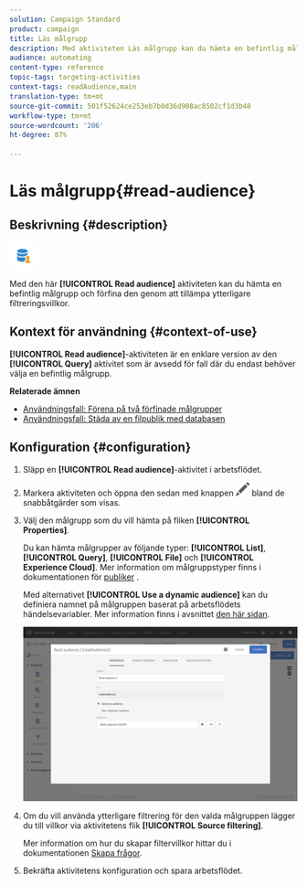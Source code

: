 ```yaml
---
solution: Campaign Standard
product: campaign
title: Läs målgrupp
description: Med aktiviteten Läs målgrupp kan du hämta en befintlig målgrupp och förfina den genom att tillämpa ytterligare filtreringsvillkor.
audience: automating
content-type: reference
topic-tags: targeting-activities
context-tags: readAudience,main
translation-type: tm+mt
source-git-commit: 501f52624ce253eb7b0d36d908ac8502cf1d3b48
workflow-type: tm+mt
source-wordcount: '206'
ht-degree: 87%

---
```



# Läs målgrupp{#read-audience}

## Beskrivning {#description}

![](assets/prefill.png)

Med den här **[!UICONTROL Read audience]** aktiviteten kan du hämta en befintlig målgrupp och förfina den genom att tillämpa ytterligare filtreringsvillkor.

## Kontext för användning {#context-of-use}

**[!UICONTROL Read audience]**-aktiviteten är en enklare version av den **[!UICONTROL Query]** aktivitet som är avsedd för fall där du endast behöver välja en befintlig målgrupp.

**Relaterade ämnen**

* [Användningsfall: Förena på två förfinade målgrupper](../../automating/using/union-on-two-refined-audiences.md)
* [Användningsfall: Städa av en filpublik med databasen](../../automating/using/reconcile-file-audience-with-database.md)

## Konfiguration {#configuration}

1. Släpp en **[!UICONTROL Read audience]**-aktivitet i arbetsflödet.
1. Markera aktiviteten och öppna den sedan med knappen ![](assets/edit_darkgrey-24px.png) bland de snabbåtgärder som visas.
1. Välj den målgrupp som du vill hämta på fliken **[!UICONTROL Properties]**.

   Du kan hämta målgrupper av följande typer: **[!UICONTROL List]**, **[!UICONTROL Query]**, **[!UICONTROL File]** och **[!UICONTROL Experience Cloud]**.  Mer information om målgruppstyper finns i dokumentationen för [publiker](../../audiences/using/about-audiences.md) .

   Med alternativet **[!UICONTROL Use a dynamic audience]** kan du definiera namnet på målgruppen baserat på arbetsflödets händelsevariabler.  Mer information finns i avsnittet [den här sidan](../../automating/using/customizing-workflow-external-parameters.md).

   ![](assets/readaudience_activity1.png)

1. Om du vill använda ytterligare filtrering för den valda målgruppen lägger du till villkor via aktivitetens flik **[!UICONTROL Source filtering]**.

   Mer information om hur du skapar filtervillkor hittar du i dokumentationen [Skapa frågor](../../automating/using/editing-queries.md#creating-queries).

1. Bekräfta aktivitetens konfiguration och spara arbetsflödet.
